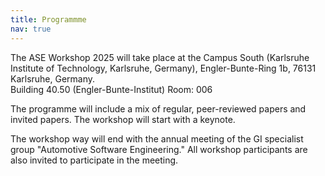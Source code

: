 ```yaml
---
title: Programmme
nav: true
---
```

The ASE Workshop 2025 will take place at the Campus South (Karlsruhe Institute of Technology, Karlsruhe, Germany), Engler-Bunte-Ring 1b, 76131 Karlsruhe, Germany. \
Building 40.50 (Engler-Bunte-Institut) Room: 006

The programme will include a mix of regular, peer-reviewed papers and invited papers. The workshop will start with a keynote.

The workshop way will end with the annual meeting of the GI specialist group "Automotive Software Engineering."
All workshop participants are also invited to participate in the meeting.

<!--
=====================  OLD PROGRAM (commented out, invisible on the webpage) =====================


The proceedings are available [here](https://dl.gi.de/collections/53649beb-2b43-4ff0-b149-0471d78af8bb).

<head>
CSS Code: Place this code in the document's head (between the 'head' tags)
<style>
table.GeneratedTable {
  width: 100%;
  background-color: #ffffff;
  border-collapse: collapse;
  border-width: 2px;
  border-color: #000000;
  border-style: solid;
  color: #000000;
}

table.GeneratedTable td, table.GeneratedTable th {
  border-width: 2px;
  border-color: #000000;
  border-style: solid;
  padding: 3px;
}

table.GeneratedTable thead {
  background-color: #c0c0c0;
}
</style>
</head>

HTML Code: Place this code in the document's body (between the 'body' tags) where the table should appear
<table class="GeneratedTable">
  <thead>
    <tr>
      <th>Time</th>
      <th>Topic</th>
    </tr>
  </thead>
  <tbody>
   <tr>
      <td>14:00-14:15</td>
      <td>
        <b>Opening and Welcome</b> <br/>
      </td>
    </tr>
     <tr>
      <td>14:15-15:00</td>
      <td>
        <b>Keynote</b><br/>
        <i>Gen-AI assisted Software and Dependability Engineering for Software-Defined Vehicles</i><br/>
        <b>Rasmus Adler</b><br/>
        <sup>Fraunhofer IESE</sup>
      </td>
    </tr>
    <tr>
      <td>15:00-15:30</td>
      <td>
        <i>Open-Source and Automotive: Quo vadis? (invited talk)</i><br/>
        <b>Pascal Hirmer</b><br/>
        <sup>Mercedes-Benz AG</sup>
        </td>
     </tr>  

   <tr>
      <td>15:30-16:00</td>
      <td><i>Coffe Break</i></td>
   </tr>  
   <tr>
      <td>16:00-16:30</td>
      <td>
        <i>Automotive Software Engineering in an increasingly Data-Driven Automotive Sector	</i><br/>
        <b>Oliver Denninger, Joachim K. Axmann, Severin Kacianka and Bernd Westphal	</b><br/>
        <sup>NFF, fortiss, DLR, FZI</sup>
      </td>
   </tr>
   <tr>
     <td>16:30-17:00</td>
      <td>
        <i>Automotive Security Engineering: A Demonstration of an Integrated Approach to EAST-ADL and Security Modeling	</i><br/>
        <b>Alexander Fischer and Ramin Tavakoli Kolagari	</b><br/>
        <sup>Technische Hochschule Nürnberg</sup>
      </td>
   </tr>
   <tr>
      <td>17:00-17:30</td>
      <td>
        <i>Towards Architectural Assurance of AI-based Driving Functions in Software-defined Vehicles (invited talk)</i><br/>
        <b>Max Scheerer</b><br/>
        <sub>FZI Forschungszentrum Informatik, Karlsruhe</sub>
      </td>
   </tr>
   <tr>
      <td>17:30-18:00</td>
      <td>
        <i>Annual meeting of the GI specialist group "Automotive Software Engineering"</i>
        <b>All Workshop Participans</b> <br/>
        <sup>GI-Fachgruppe Automotive Software Engineering</sup>
        </td>
     </tr>  
    <tr>
      <td>18:00-20:00</td>
      <td>
        <i>Relaxed Get Together</i><br/>
        <b>All</b>
        </td>
     </tr>
</tbody>
</table>



   
=====================  END OF OLD PROGRAM  =====================
-->
